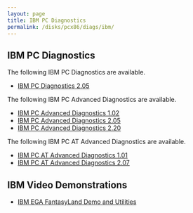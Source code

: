 ```yaml
---
layout: page
title: IBM PC Diagnostics
permalink: /disks/pcx86/diags/ibm/
---
```


IBM PC Diagnostics
------------------

The following IBM PC Diagnostics are available.

* [IBM PC Diagnostics 2.05](5150/2.05/)

The following IBM PC Advanced Diagnostics are available.

* [IBM PC Advanced Diagnostics 1.02](5150/1.02a/)
* [IBM PC Advanced Diagnostics 2.05](5150/2.05a/)
* [IBM PC Advanced Diagnostics 2.20](5150/2.20a/)

The following IBM PC AT Advanced Diagnostics are available.

* [IBM PC AT Advanced Diagnostics 1.01](5170/1.01a/)
* [IBM PC AT Advanced Diagnostics 2.07](5170/2.07a/)

IBM Video Demonstrations
------------------------

* [IBM EGA FantasyLand Demo and Utilities](fland/)
